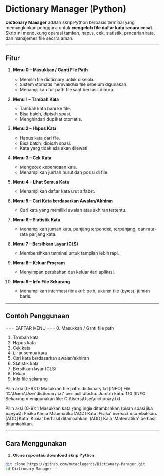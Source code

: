 # Dictionary Manager (Python)

**Dictionary Manager** adalah skrip Python berbasis terminal yang memungkinkan pengguna untuk **mengelola file daftar kata secara cepat**. Skrip ini mendukung operasi tambah, hapus, cek, statistik, pencarian kata, dan manajemen file secara aman.

---

## Fitur

1. **Menu 0 – Masukkan / Ganti File Path**  
   - Memilih file dictionary untuk dikelola.  
   - Sistem otomatis memvalidasi file sebelum digunakan.  
   - Menampilkan full path file saat berhasil dibuka.  

2. **Menu 1 – Tambah Kata**  
   - Tambah kata baru ke file.  
   - Bisa batch, dipisah spasi.  
   - Menghindari duplikat otomatis.

3. **Menu 2 – Hapus Kata**  
   - Hapus kata dari file.  
   - Bisa batch, dipisah spasi.  
   - Kata yang tidak ada akan dilewati.

4. **Menu 3 – Cek Kata**  
   - Mengecek keberadaan kata.  
   - Menampilkan jumlah huruf dan posisi di file.

5. **Menu 4 – Lihat Semua Kata**  
   - Menampilkan daftar kata urut alfabet.

6. **Menu 5 – Cari Kata berdasarkan Awalan/Akhiran**  
   - Cari kata yang memiliki awalan atau akhiran tertentu.

7. **Menu 6 – Statistik Kata**  
   - Menampilkan jumlah kata, panjang terpendek, terpanjang, dan rata-rata panjang kata.

8. **Menu 7 – Bersihkan Layar (CLS)**  
   - Membersihkan terminal untuk tampilan lebih rapi.

9. **Menu 8 – Keluar Program**  
   - Menyimpan perubahan dan keluar dari aplikasi.

10. **Menu 9 – Info File Sekarang**  
    - Menampilkan informasi file aktif: path, ukuran file (bytes), jumlah baris.

---

## Contoh Penggunaan

=== DAFTAR MENU ===
0. Masukkan / Ganti file path
1. Tambah kata
2. Hapus kata
3. Cek kata
4. Lihat semua kata
5. Cari kata berdasarkan awalan/akhiran
6. Statistik kata
7. Bersihkan layar (CLS)
8. Keluar
9. Info file sekarang

Pilih aksi (0-9): 0
Masukkan file path: dictionary.txt
[INFO] File 'C:\Users\User\dictionary.txt' berhasil dibuka. Jumlah kata: 120
[INFO] Sekarang menggunakan file: C:\Users\User\dictionary.txt

Pilih aksi (0-9): 1
Masukkan kata yang ingin ditambahkan (pisah spasi jika banyak): Fisika Kimia Matematika
[ADD] Kata 'Fisika' berhasil ditambahkan.
[ADD] Kata 'Kimia' berhasil ditambahkan.
[ADD] Kata 'Matematika' berhasil ditambahkan.

---

## Cara Menggunakan

1. **Clone repo atau download skrip Python**  

```bash
git clone https://github.com/mutaclegends/Dictionary-Manager.git
cd Dictionary-Manager
